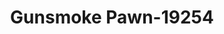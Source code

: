 ---
f_zip-code: 42103
f_state-code: KY
title: Gunsmoke Pawn-19254
f_phone: 270-842-5626
f_city-only: Bowling Green
f_address: 2539 Mount Victor Lane Bowling Green
f_location-unique-id: '19254'
slug: gunsmoke-pawn-19254
updated-on: '2024-05-30T13:46:58.046Z'
created-on: '2024-05-30T13:36:59.803Z'
published-on: '2024-05-30T13:54:32.469Z'
f_city-state: cms/city/bowling-green-ky.md
f_company: cms/company/gunsmoke-pawn.md
f_state: cms/state/kentucky.md
layout: '[payday-loan].html'
tags: payday-loan
---